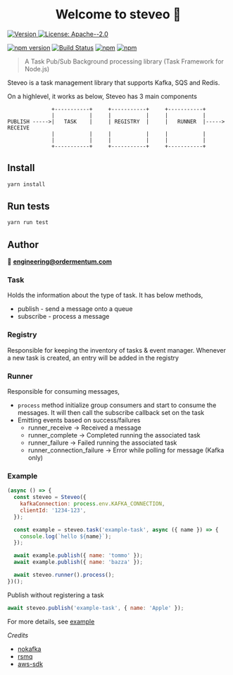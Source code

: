 
<h1 align="center">Welcome to steveo 👋</h1>
<p>
  <a href="https://www.npmjs.com/package/steveo" target="_blank">
    <img alt="Version" src="https://img.shields.io/npm/v/steveo.svg">
  </a>
  <a href="#" target="_blank">
    <img alt="License: Apache--2.0" src="https://img.shields.io/badge/License-Apache--2.0-yellow.svg" />
  </a>
</p>

[![npm version](https://badge.fury.io/js/steveo.svg)](https://badge.fury.io/js/steveo)
[![Build Status](https://travis-ci.org/ordermentum/steveo.svg?branch=master)](https://travis-ci.org/ordermentum/steveo)
[![npm](https://img.shields.io/npm/l/steveo.svg)](https://www.npmjs.com/package/steveo)
[![npm](https://img.shields.io/npm/dt/steveo.svg)](https://www.npmjs.com/package/steveo)

> A Task Pub/Sub Background processing library (Task Framework for Node.js)

Steveo is a task management library that supports Kafka, SQS and Redis.

On a highlevel, it works as below, Steveo has 3 main components

```
              +-----------+     +-----------+     +-----------+
              |           |     |           |     |           |
PUBLISH ----->|   TASK    |     | REGISTRY  |     |   RUNNER  |-----> RECEIVE
              |           |     |           |     |           |
              |           |     |           |     |           |
              +-----------+     +-----------+     +-----------+
```

## Install

```sh
yarn install
```

## Run tests

```sh
yarn run test
```

## Author

👤 **engineering@ordermentum.com**

### Task

Holds the information about the type of task. It has below methods,

- publish - send a message onto a queue
- subscribe - process a message

### Registry

Responsible for keeping the inventory of tasks & event manager. Whenever a new task is created, an entry will be added in the registry

### Runner

Responsible for consuming messages,

- `process` method initialize group consumers and start to consume the messages. It will then call the subscribe callback set on the task
- Emitting events based on success/failures
	- runner_receive -> Received a message
	- runner_complete -> Completed running the associated task
	- runner_failure -> Failed running the associated task
	- runner_connection_failure -> Error while polling for message (Kafka only)

### Example

```javascript
(async () => {
  const steveo = Steveo({
    kafkaConnection: process.env.KAFKA_CONNECTION,
    clientId: '1234-123',
  });

  const example = steveo.task('example-task', async ({ name }) => {
    console.log(`hello ${name}`);
  });

  await example.publish({ name: 'tommo' });
  await example.publish({ name: 'bazza' });

  await steveo.runner().process();
})();
```

Publish without registering a task

```javascript
await steveo.publish('example-task', { name: 'Apple' });
```

For more details, see [example](https://github.com/ordermentum/steveo/blob/master/example/README.md)

_Credits_

- [nokafka](https://github.com/oleksiyk/kafka)
- [rsmq](https://github.com/smrchy/rsmq)
- [aws-sdk](https://github.com/aws/aws-sdk-js)
